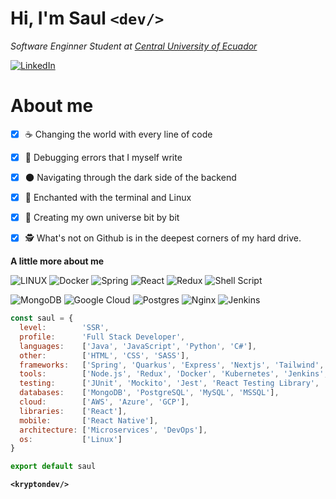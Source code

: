 # Hi, I'm Saul `<dev/>`

*Software Enginner Student at [Central University of Ecuador](https://www.uce.edu.ec/)*

[![LinkedIn](https://img.shields.io/badge/LinkedIn-%230077B5.svg?logo=linkedin&logoColor=white)](https://linkedin.com/in/alpalasaul) 

# About me

- [x] ☕ Changing the world with every line of code 
- [x] 🐞 Debugging errors that I myself write
- [x] 🌑 Navigating through the dark side of the backend
- [x] 🐧 Enchanted with the terminal and Linux
- [x] 🤖 Creating my own universe bit by bit
- [x] 🕵 What's not on Github is in the deepest corners of my hard drive.


**A little more about me**

![LINUX](https://img.shields.io/badge/Linux-FCC624?style=for-the-badge&logo=linux&logoColor=black) 
![Docker](https://img.shields.io/badge/docker-%230db7ed.svg?style=for-the-badge&logo=docker&logoColor=white) 
![Spring](https://img.shields.io/badge/spring-%236DB33F.svg?style=for-the-badge&logo=spring&logoColor=white) 
![React](https://img.shields.io/badge/react-%2320232a.svg?style=for-the-badge&logo=react&logoColor=%2361DAFB) 
![Redux](https://img.shields.io/badge/redux-%23593d88.svg?style=for-the-badge&logo=redux&logoColor=white) 
![Shell Script](https://img.shields.io/badge/BASH-%23121011.svg?style=for-the-badge&logo=gnu-bash&logoColor=white) 


![MongoDB](https://img.shields.io/badge/MongoDB-%234ea94b.svg?style=for-the-badge&logo=mongodb&logoColor=white) 
![Google Cloud](https://img.shields.io/badge/google%20cloud-%234285F4.svg?style=for-the-badge&logo=google-cloud&logoColor=white) 
![Postgres](https://img.shields.io/badge/postgres-%23316192.svg?style=for-the-badge&logo=postgresql&logoColor=white) 
![Nginx](https://img.shields.io/badge/nginx-%23009639.svg?style=for-the-badge&logo=nginx&logoColor=white)
![Jenkins](https://img.shields.io/badge/jenkins-%232C5263.svg?style=for-the-badge&logo=jenkins&logoColor=white) 


```javascript
const saul = {
  level:        'SSR',
  profile:      'Full Stack Developer',
  languages:    ['Java', 'JavaScript', 'Python', 'C#'],
  other:        ['HTML', 'CSS', 'SASS'],
  frameworks:   ['Spring', 'Quarkus', 'Express', 'Nextjs', 'Tailwind', 'Flask', '.Net'],
  tools:        ['Node.js', 'Redux', 'Docker', 'Kubernetes', 'Jenkins', 'Kafka'],
  testing:      ['JUnit', 'Mockito', 'Jest', 'React Testing Library', 'SonarQube'],
  databases:    ['MongoDB', 'PostgreSQL', 'MySQL', 'MSSQL'],
  cloud:        ['AWS', 'Azure', 'GCP'],
  libraries:    ['React'],
  mobile:       ['React Native'],
  architecture: ['Microservices', 'DevOps'],
  os:           ['Linux']
}

export default saul
```


**`<kryptondev/>`**
